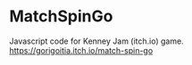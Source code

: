 # MatchSpinGo
Javascript code for Kenney Jam (itch.io) game.
https://gorigoitia.itch.io/match-spin-go